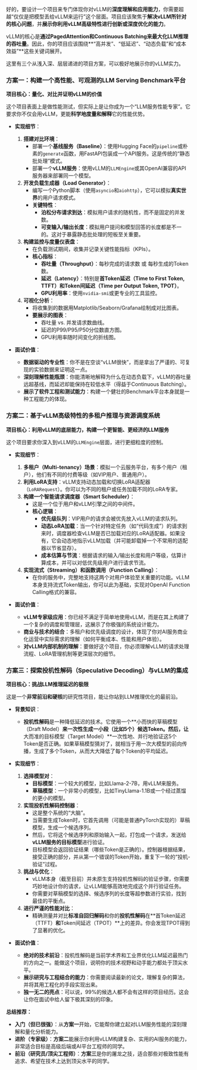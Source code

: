 好的，要设计一个项目来专门体现你对vLLM的**深度理解和应用能力**，你需要超越“仅仅是把模型丢给vLLM来运行”这个层面。项目应该聚焦于**解决vLLM所针对的核心问题**，并**展示你利用vLLM高级特性进行创新或深度优化的能力**。

vLLM的核心是**通过PagedAttention和Continuous Batching来最大化LLM推理的吞吐量**。因此，你的项目应该围绕**“高并发”、“低延迟”、“动态负载”和“成本效益”**这些关键词展开。

这里有三个从浅入深、层层递进的项目方案，可以极好地展示你的vLLM实力。

### 方案一：构建一个高性能、可观测的LLM Serving Benchmark平台

**项目核心：量化、对比并证明vLLM的价值**

这个项目表面上是做性能测试，但实际上是让你成为一个“LLM服务性能专家”。它要求你不仅会用vLLM，更能**科学地度量和解释**它的性能优势。

*   **实现细节**：
    1.  **搭建对比环境**：
        *   部署一个**基线服务（Baseline）**：使用Hugging Face的`pipeline`或朴素的`generate`函数，用FastAPI包装成一个API服务。这是传统的“静态批处理”模式。
        *   部署一个**vLLM服务**：使用vLLM的`LLMEngine`或其OpenAI兼容的API服务器来部署同一个模型。
    2.  **开发负载生成器（Load Generator）**：
        *   编写一个Python脚本（使用`asyncio`和`aiohttp`），它可以模拟**真实世界**的用户请求模式。
        *   **关键特性**：
            *   **泊松分布请求到达**：模拟用户请求的随机性，而不是固定的并发数。
            *   **可变输入/输出长度**：模拟用户提问和模型回答的长度都是不一的。这对于暴露静态批处理的短板至关重要。
    3.  **构建监控与度量仪表盘**：
        *   在负载测试期间，收集并记录关键性能指标（KPIs）。
        *   **核心指标**：
            *   **吞吐量（Throughput）**：每秒完成的请求数 或 每秒生成的Token数。
            *   **延迟（Latency）**：特别是**首Token延迟（Time to First Token, TTFT）**和**Token间延迟（Time per Output Token, TPOT）**。
            *   **GPU利用率**：使用`nvidia-smi`或更专业的工具监控。
    4.  **可视化分析**：
        *   将收集到的数据用Matplotlib/Seaborn/Grafana绘制成对比图表。
        *   **要展示的图表**：
            *   吞吐量 vs. 并发请求数曲线。
            *   延迟的P99/P95/P50分位数直方图。
            *   GPU利用率随时间变化的折线图。

*   **面试价值**：
    *   **数据驱动的专业性**：你不是在空谈“vLLM很快”，而是拿出了严谨的、可复现的实验数据来证明这一点。
    *   **深刻理解性能瓶颈**：你能清晰地解释为什么在动态负载下，vLLM的吞吐量远超基线，而延迟却能保持在较低水平（得益于Continuous Batching）。
    *   **展示了软件工程和测试能力**：构建一个健壮的Benchmark平台本身就是一种工程能力的体现。

### 方案二：基于vLLM高级特性的多租户推理与资源调度系统

**项目核心：利用vLLM的底层能力，构建一个更智能、更经济的LLM服务**

这个项目要求你深入到vLLM的`LLMEngine`层面，进行更细粒度的控制。

*   **实现细节**：
    1.  **多租户（Multi-tenancy）场景**：模拟一个云服务平台，有多个用户（租户），他们有不同的付费等级（如VIP用户、普通用户）。
    2.  **利用LoRA支持**：vLLM支持动态加载和切换LoRA适配器（`LoRARequest`）。你可以为不同的租户或任务加载不同的LoRA专家。
    3.  **构建一个智能请求调度器（Smart Scheduler）**：
        *   这是一个位于用户和vLLM引擎之间的中间件。
        *   **核心逻辑**：
            *   **优先级队列**：VIP用户的请求会被优先放入vLLM的请求队列。
            *   **动态LoRA加载**：当一个针对特定任务（如“代码生成”）的请求到来时，调度器检查vLLM是否已加载对应的LoRA适配器。如果没有，它会动态地指示vLLM加载（并可能卸载掉一个不常用的适配器以节省显存）。
            *   **成本估算与节流**：根据请求的输入/输出长度和用户等级，估算计算成本，并可以对低优先级用户进行请求节流。
    4.  **实现流式（Streaming）和函数调用（Function Calling）**：
        *   在你的服务中，完整地支持这两个对用户体验至关重要的功能。vLLM本身支持流式Token输出，你可以此为基础，实现对OpenAI Function Calling格式的兼容。

*   **面试价值**：
    *   **vLLM专家级应用**：你已经不满足于简单地使用vLLM，而是在其上构建了一个复杂的调度和管理层，这展示了你极强的系统设计能力。
    *   **商业与技术的结合**：多租户和优先级调度的设计，体现了你对AI服务商业化运营中实际需求的理解（如何平衡成本、性能和用户体验）。
    *   **对vLLM内部机制的理解**：要做好这个项目，你必须理解vLLM的请求处理流程、LoRA管理机制等更深层次的细节。

### 方案三：探索投机性解码（Speculative Decoding）与vLLM的集成

**项目核心：挑战LLM推理延迟的极限**

这是一个**非常前沿和硬核**的研究性项目，能让你站到LLM推理优化的最前沿。

*   **背景知识**：
    *   **投机性解码**是一种降低延迟的技术。它使用一个**小而快的草稿模型（Draft Model）**来一次性生成一小段（比如5个）候选Token。然后，让**大而准的目标模型（Target Model）**一次性地、并行地验证这5个Token是否正确。如果草稿模型猜对了，就相当于用一次大模型的前向传播，生成了多个Token，从而大大降低了每个Token的平均延迟。
*   **实现细节**：
    1.  **选择模型对**：
        *   **目标模型**：一个较大的模型，比如Llama-2-7B，用vLLM来服务。
        *   **草稿模型**：一个非常小的模型，比如TinyLlama-1.1B或一个经过蒸馏的更小的模型。
    2.  **实现投机性解码控制器**：
        *   这是整个系统的“大脑”。
        *   当需要生成Token时，它首先调用（可能是普通PyTorch实现的）草稿模型，生成一个候选序列。
        *   然后，它将这个候选序列和原始输入一起，打包成一个请求，发送给**vLLM服务的目标模型**进行验证。
        *   目标模型会返回验证结果（哪些Token是正确的）。控制器根据结果，接受正确的部分，并从第一个错误的Token开始，重复下一轮的“投机-验证”过程。
    3.  **挑战与优化**：
        *   vLLM本身（截至目前）并未原生支持投机性解码的验证步骤，你需要巧妙地设计你的请求，让vLLM能够高效地完成这个并行验证任务。
        *   你需要对草稿模型的选择、候选序列的长度等超参数进行实验，找到最佳的平衡点。
    4.  **进行严谨的性能对比**：
        *   精确测量并对比**标准自回归解码**和你的**投机性解码**在**首Token延迟（TTFT）**和**Token间延迟（TPOT）**上的差异。你会发现TPOT得到了显著的优化。

*   **面试价值**：
    *   **绝对的技术前沿**：投机性解码是当前学术界和工业界优化LLM延迟最热门的方向之一。能做这个项目，说明你的技术视野和动手能力都处于顶尖水平。
    *   **展示研究与工程结合的能力**：你需要阅读最新的论文，理解复杂的算法，并将其用工程化的手段实现出来。
    *   **独一无二的亮点**：可以说，99%的候选人都不会有这样的项目经历。这会让你在面试中给人留下极其深刻的印象。

**总结推荐：**

*   **入门（但已很强）**：从**方案一**开始，它能帮你建立起对LLM服务性能的深刻理解和量化分析能力。
*   **进阶（专家级）**：**方案二**能展示你利用vLLM构建复杂、实用的AI服务的能力，非常适合目标是高级后端或AI平台工程师的同学。
*   **前沿（研究员/顶尖工程师）**：**方案三**是你的屠龙之技，适合那些对极致性能有追求、希望在技术上达到顶尖水平的同学。